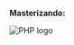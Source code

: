 **Masterizando:** 

![PHP logo](https://upload.wikimedia.org/wikipedia/commons/thumb/2/27/PHP-logo.svg/2560px-PHP-logo.svg.png)

